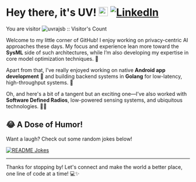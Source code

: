 # Hey there, it's UV! <img src="https://media.giphy.com/media/hvRJCLFzcasrR4ia7z/giphy.gif" width="25px"> <a href="https://www.linkedin.com/in/yuvraj-singh-bhadauria-927a1b1b9/" target="_blank"><img src="https://img.shields.io/badge/LinkedIn-%230077B5.svg?&style=flat-square&logo=linkedin&logoColor=white" alt="LinkedIn"></a>

You are visitor <img src="https://profile-counter.glitch.me/{uvrajsb}/count.svg" alt="uvrajsb :: Visitor's Count" />


Welcome to my little corner of GitHub! I enjoy working on privacy-centric AI approaches these days. My focus and experience lean more toward the **SysML** side of such architectures, while I’m also developing my expertise in core model optimization techniques. 🤖

Apart from that, I’ve really enjoyed working on native **Android app development** 📱 and building backend systems in **Golang** for low-latency, high-throughput systems. 🚀

Oh, and here's a bit of a tangent but an exciting one—I’ve also worked with **Software Defined Radios**, low-powered sensing systems, and ubiquitous technologies. 📡🔋


## 😂 A Dose of Humor!

Want a laugh? Check out some random jokes below! 

<a href="https://readme-jokes.vercel.app">
  <img align="center" src="https://readme-jokes.vercel.app/api" alt="README Jokes">
</a>

---

Thanks for stopping by! Let's connect and make the world a better place, one line of code at a time! 💻✨
